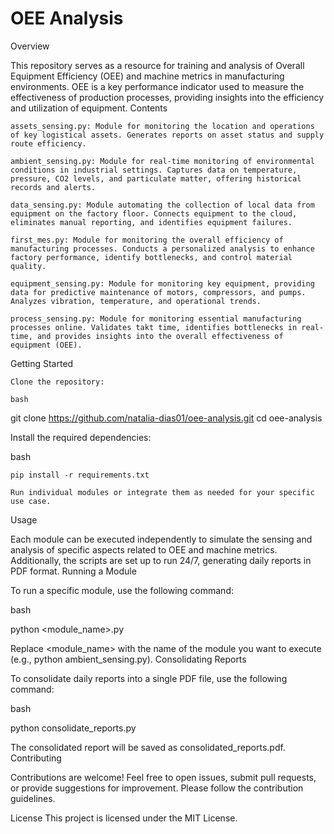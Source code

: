 # OEE Analysis
Overview

This repository serves as a resource for training and analysis of Overall Equipment Efficiency (OEE) and machine metrics in manufacturing environments. OEE is a key performance indicator used to measure the effectiveness of production processes, providing insights into the efficiency and utilization of equipment.
Contents

    assets_sensing.py: Module for monitoring the location and operations of key logistical assets. Generates reports on asset status and supply route efficiency.

    ambient_sensing.py: Module for real-time monitoring of environmental conditions in industrial settings. Captures data on temperature, pressure, CO2 levels, and particulate matter, offering historical records and alerts.

    data_sensing.py: Module automating the collection of local data from equipment on the factory floor. Connects equipment to the cloud, eliminates manual reporting, and identifies equipment failures.

    first_mes.py: Module for monitoring the overall efficiency of manufacturing processes. Conducts a personalized analysis to enhance factory performance, identify bottlenecks, and control material quality.

    equipment_sensing.py: Module for monitoring key equipment, providing data for predictive maintenance of motors, compressors, and pumps. Analyzes vibration, temperature, and operational trends.

    process_sensing.py: Module for monitoring essential manufacturing processes online. Validates takt time, identifies bottlenecks in real-time, and provides insights into the overall effectiveness of equipment (OEE).

Getting Started

    Clone the repository:

    bash

git clone https://github.com/natalia-dias01/oee-analysis.git
cd oee-analysis

Install the required dependencies:

bash

    pip install -r requirements.txt

    Run individual modules or integrate them as needed for your specific use case.

Usage

Each module can be executed independently to simulate the sensing and analysis of specific aspects related to OEE and machine metrics. Additionally, the scripts are set up to run 24/7, generating daily reports in PDF format.
Running a Module

To run a specific module, use the following command:

bash

python <module_name>.py

Replace <module_name> with the name of the module you want to execute (e.g., python ambient_sensing.py).
Consolidating Reports

To consolidate daily reports into a single PDF file, use the following command:

bash

python consolidate_reports.py

The consolidated report will be saved as consolidated_reports.pdf.
Contributing

Contributions are welcome! Feel free to open issues, submit pull requests, or provide suggestions for improvement. Please follow the contribution guidelines.

License
This project is licensed under the MIT License.
